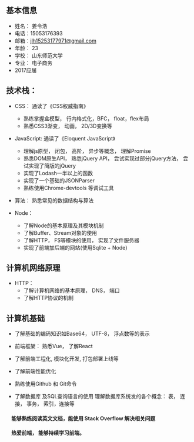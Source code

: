 ## 基本信息
* 姓名： 姜令浩
* 电话：15053176393  
* 邮箱：jlh15253177971@gmail.com
* 年龄： 23
* 学校： 山东师范大学
* 专业： 电子商务
* 2017应届


## 技术栈：

* CSS： 通读了《CSS权威指南》

    * 熟练掌握盒模型， 行内格式化，BFC， float，flex布局
    * 熟悉CSS3渐变， 动画， 2D/3D变换等

* JavaScript: 通读了《Eloquent JavaScript》

    * 理解js原型， 闭包， 高阶， 异步等概念， 理解Promise
    * 熟悉DOM原生API， 熟悉jQuery API， 尝试实现过部分jQuery方法， 尝试实现了简版的jQuery
    * 实现了Lodash一半以上的函数
    * 实现了一个基础的JSONParser
    * 熟练使用Chrome-devtools 等调试工具 


* 算法：  熟悉常见的数据结构与算法


* Node： 
    * 了解Node的基本原理及其模块机制
    * 了解Buffer、Stream对象的使用
    * 了解HTTP， FS等模块的使用， 实现了文件服务器
    * 实现了前端加后端的网站(使用Sqlite + Node)

## 计算机网络原理

* HTTP：  
    * 了解计算机网络的基本原理， DNS， 端口
    * 了解HTTP协议的机制    
## 计算机基础

* 了解基础的编码知识如Base64， UTF-8， 浮点数等的表示

* 前端框架： 熟悉Vue， 了解React

* 了解前端工程化, 模块化开发, 打包部署上线等
* 了解前端性能优化 

*  熟练使用Github 和 Git命令 

* 了解数据库 及SQL查询语言的使用 理解数据库系统发的各个概念： 表， 连接， 事务， 索引，连接等

#### 　能够熟练阅读英文文档，能使用 Stack Overflow 解决相关问题

#### 　热爱前端， 能够持续学习前端。

